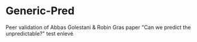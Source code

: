 # Generic-Pred
Peer validation of Abbas Golestani &amp; Robin Gras paper "Can we predict the unpredictable?"
test enlevé
